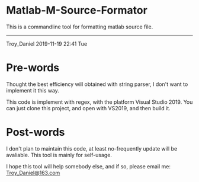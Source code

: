 # Matlab-M-Source-Formator
This is a commandline tool for formatting matlab source file.

--------------------------------------------------------------------------------
Troy_Daniel 2019-11-19 22:41	Tue

# Pre-words

Thought the best efficiency will obtained with string parser, I don't want to
implement it this way.

This code is implement with regex, with the platform Visual Studio 2019. You
can just clone this project, and open with VS2019, and then build it.


# Post-words

I don't plan to maintain this code, at least no-frequently update will be
avaliable.  This tool is mainly for self-usage.

I hope this tool will help somebody else, and if so, please email me:
Troy_Daniel@163.com
